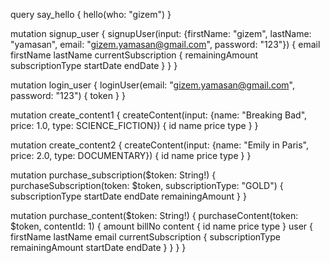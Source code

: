 query say_hello {
  hello(who: "gizem")
}

mutation signup_user {
  signupUser(input: {firstName: "gizem", lastName: "yamasan", email: "gizem.yamasan@gmail.com", password: "123"}) {
    email
    firstName
    lastName
    currentSubscription {
      remainingAmount
      subscriptionType
      startDate
      endDate
    }
  }
}

mutation login_user {
  loginUser(email: "gizem.yamasan@gmail.com", password: "123") {
    token
  }
}

mutation create_content1 {
  createContent(input: {name: "Breaking Bad", price: 1.0, type: SCIENCE_FICTION}) {
    id
    name
    price
    type
  }
}

mutation create_content2 {
  createContent(input: {name: "Emily in Paris", price: 2.0, type: DOCUMENTARY}) {
    id
    name
    price
    type
  }
}

mutation purchase_subscription($token: String!) {
  purchaseSubscription(token: $token, subscriptionType: "GOLD") {
    subscriptionType
    startDate
    endDate
    remainingAmount
  }
}

mutation purchase_content($token: String!) {
  purchaseContent(token: $token, contentId: 1) {
    amount
    billNo
    content {
      id
      name
      price
      type
    }
    user {
      firstName
      lastName
      email
      currentSubscription {
        subscriptionType
        remainingAmount
        startDate
        endDate
      }
    }
  }
}
